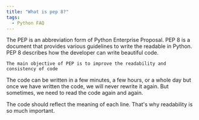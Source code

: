 ```yaml
---
title: "What is pep 8?"
tags:
  - Python FAQ
---
```

The PEP is an abbreviation form of Python Enterprise Proposal. PEP 8 is a document that provides various guidelines to write the readable in Python. PEP 8 describes how the developer can write beautiful code.

`The main objective of PEP is to improve the readability and consistency of code`

The code can be written in a few minutes, a few hours, or a whole day but once we have written the code, we will never rewrite it again. But sometimes, we need to read the code again and again.

The code should reflect the meaning of each line. That's why readability is so much important.